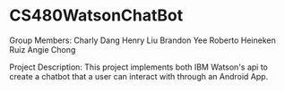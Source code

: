 # CS480WatsonChatBot
Group Members:  Charly Dang
                Henry Liu
                Brandon Yee
                Roberto Heineken Ruiz
                Angie Chong
            
Project Description: This project implements both IBM Watson's api to create a chatbot that a user can interact with through
an Android App. 
